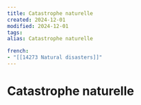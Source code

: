 ```yaml
---
title: Catastrophe naturelle
created: 2024-12-01
modified: 2024-12-01
tags: 
alias: Catastrophe naturelle

french:
- "[[14273 Natural disasters]]"
---
```

# Catastrophe naturelle
